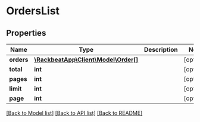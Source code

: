 # OrdersList

## Properties
Name | Type | Description | Notes
------------ | ------------- | ------------- | -------------
**orders** | [**\RackbeatApp\Client\Model\Order[]**](Order.md) |  | [optional] 
**total** | **int** |  | [optional] 
**pages** | **int** |  | [optional] 
**limit** | **int** |  | [optional] 
**page** | **int** |  | [optional] 

[[Back to Model list]](../README.md#documentation-for-models) [[Back to API list]](../README.md#documentation-for-api-endpoints) [[Back to README]](../README.md)


